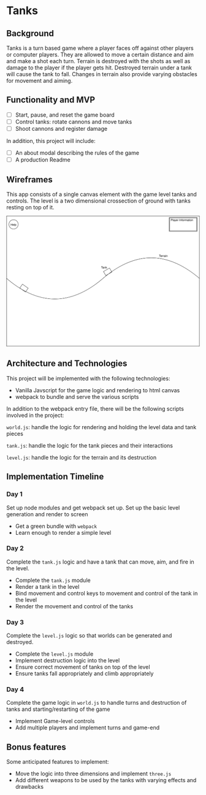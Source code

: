 # Tanks
## Background
Tanks is a turn based game where a player faces off against other players or computer players. They are allowed to move a certain distance and aim and make a shot each turn. Terrain is destroyed with the shots as well as damage to the player if the player gets hit. Destroyed terrain under a tank will cause the tank to fall. Changes in terrain also provide varying obstacles for movement and aiming.

## Functionality and MVP

- [ ] Start, pause, and reset the game board
- [ ] Control tanks: rotate cannons and move tanks
- [ ] Shoot cannons and register damage

In addition, this project will include:

- [ ] An about modal describing the rules of the game
- [ ] A production Readme

## Wireframes
This app consists of a single canvas element with the game level tanks and controls. The level is a two dimensional crossection of ground with tanks resting on top of it.

![wireframes](images/tanks.svg)

## Architecture and Technologies
This project will be implemented with the following technologies:
- Vanilla Javscript for the game logic and rendering to html canvas
- webpack to bundle and serve the various scripts

In addition to the webpack entry file, there will be the following scripts involved in the project:

`world.js`: handle the logic for rendering and holding the level data and tank pieces

`tank.js`: handle the logic for the tank pieces and their interactions

`level.js`: handle the logic for the terrain and its destruction

## Implementation Timeline

### Day 1
Set up node modules and get webpack set up. Set up the basic level generation and render to screen

- Get a green bundle with `webpack`
- Learn enough to render a simple level

### Day 2
Complete the `tank.js` logic and have a tank that can move, aim, and fire in the level.

- Complete the `tank.js` module
- Render a tank in the level
- Bind movement and control keys to movement and control of the tank in the level
- Render the movement and control of the tanks

### Day 3
Complete the `level.js` logic so that worlds can be generated and destroyed.

- Complete the `level.js` module
- Implement destruction logic into the level
- Ensure correct movement of tanks on top of the level
- Ensure tanks fall appropriately and climb appropriately

### Day 4
Complete the game logic in `world.js` to handle turns and destruction of tanks and starting/restarting of the game

- Implement Game-level controls
- Add multiple players and implement turns and game-end

## Bonus features
Some anticipated features to implement:

- Move the logic into three dimensions and implement `three.js`
- Add different weapons to be used by the tanks with varying effects and drawbacks
